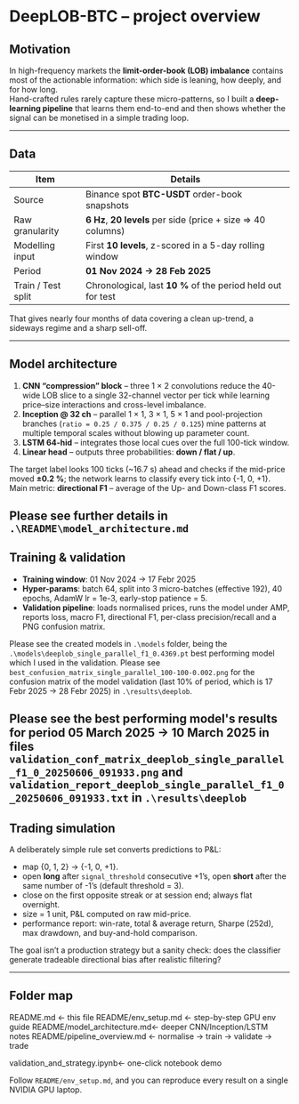 # DeepLOB-BTC – project overview

## Motivation  
In high-frequency markets the **limit-order-book (LOB) imbalance** contains most of the actionable information: which side is leaning, how deeply, and for how long.  
Hand-crafted rules rarely capture these micro-patterns, so I built a **deep-learning pipeline** that learns them end-to-end and then shows whether the signal can be monetised in a simple trading loop.

---

## Data  
| Item | Details |
|------|---------|
| Source | Binance spot **BTC-USDT** order-book snapshots |
| Raw granularity | **6 Hz**, **20 levels** per side (price + size ⇒ 40 columns) |
| Modelling input | First **10 levels**, z-scored in a 5-day rolling window |
| Period | **01 Nov 2024 → 28 Feb 2025** |
| Train / Test split | Chronological, last **10 %** of the period held out for test |

That gives nearly four months of data covering a clean up-trend, a sideways regime and a sharp sell-off.

---

## Model architecture  
1. **CNN “compression” block** – three 1 × 2 convolutions reduce the 40-wide LOB slice to a single 32-channel vector per tick while learning price–size interactions and cross-level imbalance.  
2. **Inception @ 32 ch** – parallel 1 × 1, 3 × 1, 5 × 1 and pool-projection branches (`ratio = 0.25 / 0.375 / 0.25 / 0.125`) mine patterns at multiple temporal scales without blowing up parameter count.  
3. **LSTM 64-hid** – integrates those local cues over the full 100-tick window.  
4. **Linear head** – outputs three probabilities: **down / flat / up**.

The target label looks 100 ticks (~16.7 s) ahead and checks if the mid-price moved **±0.2 %**; the network learns to classify every tick into {-1, 0, +1}.  
Main metric: **directional F1** – average of the Up- and Down-class F1 scores.

Please see further details in `.\README\model_architecture.md`
---

## Training & validation  
* **Training window**: 01 Nov 2024 → 17 Febr 2025  
* **Hyper-params**: batch 64, split into 3 micro-batches (effective 192), 40 epochs, AdamW lr = 1e-3, early-stop patience = 5.  
* **Validation pipeline**: loads normalised prices, runs the model under AMP, reports loss, macro F1, directional F1, per-class precision/recall and a PNG confusion matrix.

Please see the created models in `.\models` folder, being the `.\models\deeplob_single_parallel_f1_0.4369.pt` best performing model which I used in the validation. Please see `best_confusion_matrix_single_parallel_100-100-0.002.png` for the confusion matrix of the model validation (last 10% of period, which is 17 Febr 2025 → 28 Febr 2025) in `.\results\deeplob`.

Please see the best performing model's results for period 05 March 2025 → 10 March 2025 in files `validation_conf_matrix_deeplob_single_parallel_f1_0_20250606_091933.png` and `validation_report_deeplob_single_parallel_f1_0_20250606_091933.txt` in `.\results\deeplob`
---

## Trading simulation  
A deliberately simple rule set converts predictions to P&L:

* map {0, 1, 2} → {-1, 0, +1}.  
* open **long** after `signal_threshold` consecutive +1’s, open **short** after the same number of -1’s (default threshold = 3).  
* close on the first opposite streak or at session end; always flat overnight.  
* size = 1 unit, P&L computed on raw mid-price.  
* performance report: win-rate, total & average return, Sharpe (252d), max drawdown, and buy-and-hold comparison.

The goal isn’t a production strategy but a sanity check: does the classifier generate tradeable directional bias after realistic filtering?

---

## Folder map  
README.md ← this file
README/env_setup.md ← step-by-step GPU env guide
README/model_architecture.md← deeper CNN/Inception/LSTM notes
README/pipeline_overview.md ← normalise → train → validate → trade

validation_and_strategy.ipynb← one-click notebook demo


Follow `README/env_setup.md`, and you can reproduce every result on a single NVIDIA GPU laptop.
